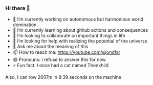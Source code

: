 ### Hi there 👋

- 🔭 I’m currently working on autonomous but harmonious world domination
- 🌱 I’m currently learning about github actions and consequences
- 👯 I’m looking to collaborate on important things in life
- 🤔 I’m looking for help with realizing the potential of the universe
- 💬 Ask me about the meaning of this
- 📫 How to reach me: https://youtube.com/@ondfar
- 😄 Pronouns: I refuse to answer this for now
- ⚡ Fun fact: I once had a cat named Thonkhild

Also, I can row 2007m in 8:39 seconds on the machine 
